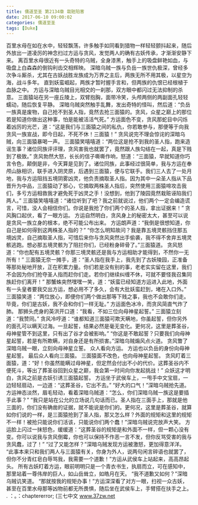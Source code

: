 ```yaml
---
title: 儒道至圣 第2134章 栽赃陷害
date: 2017-06-10 09:00:02
categories: 儒道至圣
tags: [Duke]
---
```


百里水母在如在水中，轻轻飘荡，许多触手如同看到猎物一样轻轻颤抖起来，随后外放出一道凌厉的神念扫过方运与贪风，发觉两人的确有古妖传承，才渐渐安静下来。
离百里水母很近有一头奇特的乌贼，全身漆黑，触手上的吸盘鲜艳如血，与吸盘上白森森的倒钩利齿交相辉映。
深暗乌贼一族与负岳一族世仇极深，曾经多次争斗厮杀，尤其在古妖战胜龙族成为万界之主后，两族无所不用其极，以星空为海，战斗多年。
直到妖蛮崛起，两族才暂时握手言和，但两族的仇恨已经根植于血脉之中。
方运与深暗乌贼目光相交的一刹那，双方眼中都闪过无法抑制的杀意。
三面猿站在另一座丘陵上，双臂抱胸，面带冷笑，头颅两侧的两副面孔轻轻蠕动，随后恢复平静。
深暗乌贼突然触手乱舞，发出奇特的怪叫，然后道：“负岳一族真是废物，自己抢不到圣人指，竟然去抢三面猿的。贪风，众星之巅上的那位若是知道你做出这种事，怕是能被活活气死。”
方运面色不变，贪风那蛇目中闪烁着凶厉的光芒，道：“这是我们与三面猿之间的私仇，你若敢参与，那便等于向我贪风一族宣战，即今日起，不死不休！三面猿！”
贪风说完不理会惊诧的深暗乌贼，向三面猿暴喝一声。
三面猿笑嘻嘻道：“两位这是抢不到我的圣人指，跑来造谣生事？诸位同族评评理，贪风害我也就罢了，竟然跟人族勾结在一起，真是下贱到了极致。”
贪风勃然大怒，长长的信子嘶嘶作响，怒道：“三面猿，早就知道你巧言令色，颠倒是非，今天算是见到了。诸位同族，此事经过很简单，我与方运在奉颅山脉相识，联手进入阴灵原，后遇到三面猿，便与它联手。我们三人去了一处月地，我与方运阻挡五境阴雾凶灵，他负责摘取圣人指。因为其中一朵圣人指从下品晋升为中品，三面猿动了邪心，它摘取两株圣人指后，突然使用三面猿啼攻击我们，多亏方运相救我才避免死于凶灵之手！没想到，他到了陵园竟然栽赃诬陷我们两人。”
三面猿笑嘻嘻道：“诸位听到了吧？我之前就说过，他们两个一定会编造谎言，可惜，没人会相信你们。你说是我抢了你们两个的圣人指，拿出证据来！”
贪风胸口起伏，看了一眼方运。
方运自然明白，贪风身上的秘密太大，甚至可以说是贪风一族立身的根本，绝不可能公布出来。
方运朗声道：“我倒是很想知道，你自己是如何得到这两株圣人指的？”
“你怎么明知故问？我是靠五境灵骸挡住那五境凶灵，自己摘取圣人指，可惜后来你与贪风突然出手偷袭，我不得不舍弃五境灵骸逃跑。想必那五境灵骸为了阻拦你们，已经粉身碎骨了。”三面猿道。
贪风怒道：“你也配有五境灵骸？你那三境灵骸还是我与方运相助才能得到，不然你一无所有！”
三面猿无奈一摊手，道：“圣人指在我手上，我先到了古妖陵园，正准备等那处秘地开放，正在积累力量。你们若是没有别的事，老老实实留在这里，我们不会因为你们抢夺圣人指而赶你们走。若你们继续纠缠不休，可就不要怪我召集同族赶你们离开！”
那蟹蛛突然嘿嘿一笑，道：“妖蛮已经知道方运进入此地，外面有一头皇者要我交出方运，想必用不了多久，会有大批妖蛮赶到，堵在入口外。”
三面猿笑道：“两位放心，即便你们两个做出那等下贱之事，我也不会敢你们走。毕竟，你们是古妖，我不会和你们一样无耻。”
方运面色冰冷，而贪风简直气炸了肺。
那狮头虎身的英洪开口道：“我看，不如三位向母神星起誓。”
三面猿立刻道：“我赞同。”
贪风冷哼道：“谁都知道三面猿可欺天瞒地，你虽起誓，但你另外的面孔可以瞒天过海。一旦起誓，结果必然是毫无变化。更何况，这里是葬圣谷，母神星管不到这里，只有出了谷才会被影响。”
“你这是不敢起誓？只要我们向母神星起誓，若是有所欺瞒，对自身还是有所损害。”深暗乌贼煽风点火道。
贪风瞥了深暗乌贼一眼，立刻向母神星立誓。
众人看向方运。
方运也以负岳的身份向母神星起誓。
最后众人看向三面猿。
三面猿面不改色，也向母神星起誓。
贪风盯着三面猿，道：“好！你虽然能瞒过母神星，但定然会付出不小的代价。这葬圣谷内不便死斗，等出了葬圣谷回到众星之巅，我会第一时间向你发起挑战！”
众妖这才明白，贪风之前是古妖引诱三面猿起誓。
方运坐于武侯车上，一甩手中文宝扇，一边轻轻扇动，一边道：“这葬圣谷，它出不去。”
“好大的口气！”深暗乌贼抢先道。
方运神态淡然，眉毛轻动，看着深暗乌贼道：“怎么，你们深暗乌贼一族这是要插手此事？”
“我只是站在公允的立场说几句话而已。圣人指在三面手上，那就是他三面的，你们没有确凿的证据，就不能说是你们的。更何况，这里是葬圣谷，就算如你们说的一样，是三面猿抢到了圣人指，那又怎么样？外面的规矩和这里的规矩不一样！被抢只能说你们活该，只能说你们两个蠢！”深暗乌贼说完放声大笑。
方运脸上闪过一抹怒色，缓缓道：“这葬圣谷的规矩是和外面不一样，但一颗心没有变。你可以说我与贪风倒霉，你也可以保持不作恶一言不发，但你反骂受害的我与贪风蠢，过了！”
“过了又能怎样？”深暗乌贼发现方运被激怒，更加得意洋洋。
“此事本来只和我们两人与三面猿有关，你身为外人，说两句闲言碎语也就罢了，但你不分青红皂白辱骂我，我需要一个道歉！”方运从武侯车上站起来，高高昂起头。
所有古妖盯着方运，眼前明明只是一个青衣书生，执扇而立，可在感知中，那里站着一尊伟岸的巨人，如山岳耸立，如皓月在天。
“我不道歉又如何？”深暗乌贼讥笑道。
“那就按我的规矩办事！”方运深深看了对方一眼，扫视一众古妖，甚至在百里水母那等凶物前都无所畏惧，随后坐在武侯车上，手臂搭在扶手之上。
.
：。：chaptererror;
(三七中文 www.37zw.net